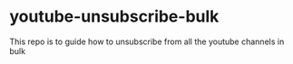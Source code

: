 # youtube-unsubscribe-bulk
This repo is to guide how to unsubscribe from all the youtube channels in bulk
